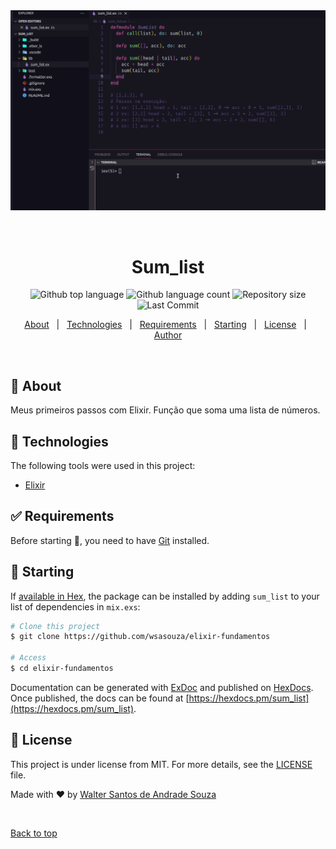 <div align="center" id="top"> 
  <img src="./sum-list.gif" alt="Sum_list" />

&#xa0;

  <!-- <a href="https://sum_list.netlify.app">Demo</a> -->
</div>

<h1 align="center">Sum_list</h1>

<p align="center">
  <img alt="Github top language" src="https://img.shields.io/github/languages/top/wsasouza/elixir-fundamentos?color=A100FE">

  <img alt="Github language count" src="https://img.shields.io/github/languages/count/wsasouza/elixir-fundamentos?color=A100FE">

  <img alt="Repository size" src="https://img.shields.io/github/repo-size/wsasouza/elixir-fundamentos?color=A100FE">

  <img alt="Last Commit" src="https://img.shields.io/github/last-commit/wsasouza/elixir-fundamentos?color=A100FE">

</p>

<p align="center">
  <a href="#dart-about">About</a> &#xa0; | &#xa0;   
  <a href="#rocket-technologies">Technologies</a> &#xa0; | &#xa0;
  <a href="#white_check_mark-requirements">Requirements</a> &#xa0; | &#xa0;
  <a href="#checkered_flag-starting">Starting</a> &#xa0; | &#xa0;
  <a href="#memo-license">License</a> &#xa0; | &#xa0;
  <a href="https://github.com/wsasouza" target="_blank">Author</a>
</p>

<br>

## :dart: About

Meus primeiros passos com Elixir.
Função que soma uma lista de números.

## :rocket: Technologies

The following tools were used in this project:

- [Elixir](https://elixir-lang.org/)

## :white_check_mark: Requirements

Before starting :checkered_flag:, you need to have [Git](https://git-scm.com) installed.

## :checkered_flag: Starting

If [available in Hex](https://hex.pm/docs/publish), the package can be installed
by adding `sum_list` to your list of dependencies in `mix.exs`:

```bash
# Clone this project
$ git clone https://github.com/wsasouza/elixir-fundamentos

# Access
$ cd elixir-fundamentos

```

Documentation can be generated with [ExDoc](https://github.com/elixir-lang/ex_doc)
and published on [HexDocs](https://hexdocs.pm). Once published, the docs can
be found at [https://hexdocs.pm/sum_list](https://hexdocs.pm/sum_list).

## :memo: License

This project is under license from MIT. For more details, see the [LICENSE](LICENSE.md) file.

Made with :heart: by <a href="https://github.com/wsasouza" target="_blank">Walter Santos de Andrade Souza</a>

&#xa0;

<a href="#top">Back to top</a>
